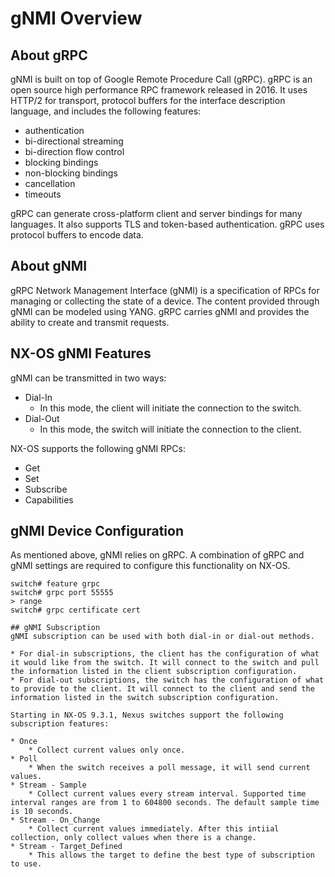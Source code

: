 # gNMI Overview

## About gRPC
gNMI is built on top of Google Remote Procedure Call (gRPC). gRPC is an open source high performance RPC framework released in 2016. It uses HTTP/2 for transport, protocol buffers for the interface description language, and includes the following features:

* authentication
* bi-directional streaming
* bi-direction flow control
* blocking bindings
* non-blocking bindings
* cancellation
* timeouts

gRPC can generate cross-platform client and server bindings for many languages. It also supports TLS and token-based authentication. gRPC uses protocol buffers to encode data.

## About gNMI
gRPC Network Management Interface (gNMI) is a specification of RPCs for managing or collecting the state of a device. The content provided through gNMI can be modeled using YANG. gRPC carries gNMI and provides the ability to create and transmit requests.

## NX-OS gNMI Features
gNMI can be transmitted in two ways:

* Dial-In
    * In this mode, the client will initiate the connection to the switch.
* Dial-Out
    * In this mode, the switch will initiate the connection to the client.

NX-OS supports the following gNMI RPCs:

* Get
* Set
* Subscribe
* Capabilities

## gNMI Device Configuration
As mentioned above, gNMI relies on gRPC. A combination of gRPC and gNMI settings are required to configure this functionality on NX-OS.

```
switch# feature grpc
switch# grpc port 55555
> range
switch# grpc certificate cert

## gNMI Subscription
gNMI subscription can be used with both dial-in or dial-out methods.

* For dial-in subscriptions, the client has the configuration of what it would like from the switch. It will connect to the switch and pull the information listed in the client subscription configuration.
* For dial-out subscriptions, the switch has the configuration of what to provide to the client. It will connect to the client and send the information listed in the switch subscription configuration.

Starting in NX-OS 9.3.1, Nexus switches support the following subscription features:

* Once
    * Collect current values only once.
* Poll
    * When the switch receives a poll message, it will send current values.
* Stream - Sample
    * Collect current values every stream interval. Supported time interval ranges are from 1 to 604800 seconds. The default sample time is 10 seconds.
* Stream - On_Change
    * Collect current values immediately. After this intiial collection, only collect values when there is a change.
* Stream - Target_Defined
    * This allows the target to define the best type of subscription to use.